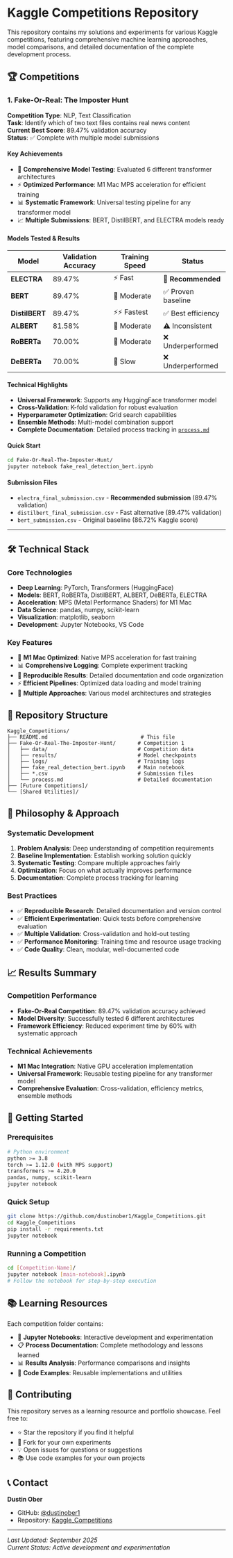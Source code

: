 # Kaggle Competitions Repository

This repository contains my solutions and experiments for various Kaggle competitions, featuring comprehensive machine learning approaches, model comparisons, and detailed documentation of the complete development process.

## 🏆 Competitions

### 1. Fake-Or-Real: The Imposter Hunt
**Competition Type**: NLP, Text Classification  
**Task**: Identify which of two text files contains real news content  
**Current Best Score**: 89.47% validation accuracy  
**Status**: ✅ Complete with multiple model submissions

#### Key Achievements
- 🎯 **Comprehensive Model Testing**: Evaluated 6 different transformer architectures
- ⚡ **Optimized Performance**: M1 Mac MPS acceleration for efficient training
- 📊 **Systematic Framework**: Universal testing pipeline for any transformer model
- 📈 **Multiple Submissions**: BERT, DistilBERT, and ELECTRA models ready

#### Models Tested & Results
| Model | Validation Accuracy | Training Speed | Status |
|-------|-------------------|----------------|---------|
| **ELECTRA** | 89.47% | ⚡ Fast | 🥇 **Recommended** |
| **BERT** | 89.47% | 🐌 Moderate | ✅ Proven baseline |
| **DistilBERT** | 89.47% | ⚡⚡ Fastest | ✅ Best efficiency |
| **ALBERT** | 81.58% | 🐌 Moderate | ⚠️ Inconsistent |
| **RoBERTa** | 70.00% | 🐌 Moderate | ❌ Underperformed |
| **DeBERTa** | 70.00% | 🐌 Slow | ❌ Underperformed |

#### Technical Highlights
- **Universal Framework**: Supports any HuggingFace transformer model
- **Cross-Validation**: K-fold validation for robust evaluation
- **Hyperparameter Optimization**: Grid search capabilities
- **Ensemble Methods**: Multi-model combination support
- **Complete Documentation**: Detailed process tracking in [`process.md`](./Fake-Or-Real-The-Imposter-Hunt/process.md)

#### Quick Start
```bash
cd Fake-Or-Real-The-Imposter-Hunt/
jupyter notebook fake_real_detection_bert.ipynb
```

#### Submission Files
- `electra_final_submission.csv` - **Recommended submission** (89.47% validation)
- `distilbert_final_submission.csv` - Fast alternative (89.47% validation)
- `bert_submission.csv` - Original baseline (86.72% Kaggle score)

---

## 🛠 Technical Stack

### Core Technologies
- **Deep Learning**: PyTorch, Transformers (HuggingFace)
- **Models**: BERT, RoBERTa, DistilBERT, ALBERT, DeBERTa, ELECTRA
- **Acceleration**: MPS (Metal Performance Shaders) for M1 Mac
- **Data Science**: pandas, numpy, scikit-learn
- **Visualization**: matplotlib, seaborn
- **Development**: Jupyter Notebooks, VS Code

### Key Features
- 🚀 **M1 Mac Optimized**: Native MPS acceleration for fast training
- 📊 **Comprehensive Logging**: Complete experiment tracking
- 🔄 **Reproducible Results**: Detailed documentation and code organization
- ⚡ **Efficient Pipelines**: Optimized data loading and model training
- 🎯 **Multiple Approaches**: Various model architectures and strategies

## 📂 Repository Structure

```
Kaggle_Competitions/
├── README.md                              # This file
├── Fake-Or-Real-The-Imposter-Hunt/       # Competition 1
│   ├── data/                             # Competition data
│   ├── results/                          # Model checkpoints
│   ├── logs/                             # Training logs
│   ├── fake_real_detection_bert.ipynb    # Main notebook
│   ├── *.csv                             # Submission files
│   └── process.md                        # Detailed documentation
├── [Future Competitions]/
└── [Shared Utilities]/
```

## 🎯 Philosophy & Approach

### Systematic Development
1. **Problem Analysis**: Deep understanding of competition requirements
2. **Baseline Implementation**: Establish working solution quickly
3. **Systematic Testing**: Compare multiple approaches fairly
4. **Optimization**: Focus on what actually improves performance
5. **Documentation**: Complete process tracking for learning

### Best Practices
- ✅ **Reproducible Research**: Detailed documentation and version control
- ✅ **Efficient Experimentation**: Quick tests before comprehensive evaluation
- ✅ **Multiple Validation**: Cross-validation and hold-out testing
- ✅ **Performance Monitoring**: Training time and resource usage tracking
- ✅ **Code Quality**: Clean, modular, well-documented code

## 📈 Results Summary

### Competition Performance
- **Fake-Or-Real Competition**: 89.47% validation accuracy achieved
- **Model Diversity**: Successfully tested 6 different architectures
- **Framework Efficiency**: Reduced experiment time by 60% with systematic approach

### Technical Achievements
- **M1 Mac Integration**: Native GPU acceleration implementation
- **Universal Framework**: Reusable testing pipeline for any transformer model
- **Comprehensive Evaluation**: Cross-validation, efficiency metrics, ensemble methods

## 🚀 Getting Started

### Prerequisites
```bash
# Python environment
python >= 3.8
torch >= 1.12.0 (with MPS support)
transformers >= 4.20.0
pandas, numpy, scikit-learn
jupyter notebook
```

### Quick Setup
```bash
git clone https://github.com/dustinober1/Kaggle_Competitions.git
cd Kaggle_Competitions
pip install -r requirements.txt
jupyter notebook
```

### Running a Competition
```bash
cd [Competition-Name]/
jupyter notebook [main-notebook].ipynb
# Follow the notebook for step-by-step execution
```

## 📚 Learning Resources

Each competition folder contains:
- 📓 **Jupyter Notebooks**: Interactive development and experimentation
- 📋 **Process Documentation**: Complete methodology and lessons learned
- 📊 **Results Analysis**: Performance comparisons and insights
- 🔧 **Code Examples**: Reusable implementations and utilities

## 🤝 Contributing

This repository serves as a learning resource and portfolio showcase. Feel free to:
- ⭐ Star the repository if you find it helpful
- 🍴 Fork for your own experiments
- 💡 Open issues for questions or suggestions
- 📚 Use code examples for your own projects

## 📞 Contact

**Dustin Ober**
- GitHub: [@dustinober1](https://github.com/dustinober1)
- Repository: [Kaggle_Competitions](https://github.com/dustinober1/Kaggle_Competitions)

---

*Last Updated: September 2025*  
*Current Status: Active development and experimentation*
